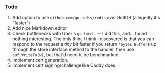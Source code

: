 ### Todo

1. Add option to use `github.com/go-redis/redis` over BoltDB (allegedly it's "faster")
1. Add nice Markdown editor
1. Check bottlenecks with Uber's `go-torch`. -- I did this, and... found nothing interesting. The only thing I think I discovered is that you can respond to the request a _tiny_ bit faster if you return `*bytes.Buffer`s up through the store interface method to the handler, then use `buf.WriteTo(w)`, but that'd need to be benchmarked.
1. Implement cert generation.
1. Implement cert signing/challenge like Caddy does.
